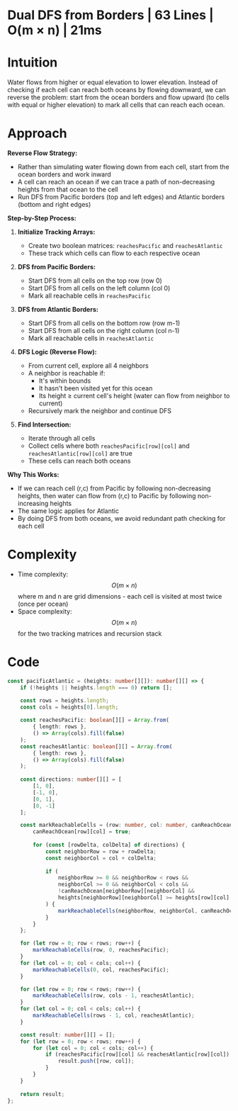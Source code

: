 # Dual DFS from Borders | 63 Lines | O(m × n) | 21ms

# Intuition
Water flows from higher or equal elevation to lower elevation. Instead of checking if each cell can reach both oceans by flowing downward, we can reverse the problem: start from the ocean borders and flow upward (to cells with equal or higher elevation) to mark all cells that can reach each ocean.

# Approach
**Reverse Flow Strategy:**
- Rather than simulating water flowing down from each cell, start from the ocean borders and work inward
- A cell can reach an ocean if we can trace a path of non-decreasing heights from that ocean to the cell
- Run DFS from Pacific borders (top and left edges) and Atlantic borders (bottom and right edges)

**Step-by-Step Process:**

1. **Initialize Tracking Arrays:**
   - Create two boolean matrices: `reachesPacific` and `reachesAtlantic`
   - These track which cells can flow to each respective ocean

2. **DFS from Pacific Borders:**
   - Start DFS from all cells on the top row (row 0)
   - Start DFS from all cells on the left column (col 0)
   - Mark all reachable cells in `reachesPacific`

3. **DFS from Atlantic Borders:**
   - Start DFS from all cells on the bottom row (row m-1)
   - Start DFS from all cells on the right column (col n-1)
   - Mark all reachable cells in `reachesAtlantic`

4. **DFS Logic (Reverse Flow):**
   - From current cell, explore all 4 neighbors
   - A neighbor is reachable if:
     - It's within bounds
     - It hasn't been visited yet for this ocean
     - Its height ≥ current cell's height (water can flow from neighbor to current)
   - Recursively mark the neighbor and continue DFS

5. **Find Intersection:**
   - Iterate through all cells
   - Collect cells where both `reachesPacific[row][col]` and `reachesAtlantic[row][col]` are true
   - These cells can reach both oceans

**Why This Works:**
- If we can reach cell (r,c) from Pacific by following non-decreasing heights, then water can flow from (r,c) to Pacific by following non-increasing heights
- The same logic applies for Atlantic
- By doing DFS from both oceans, we avoid redundant path checking for each cell

# Complexity
- Time complexity: $$O(m \times n)$$ where m and n are grid dimensions - each cell is visited at most twice (once per ocean)
- Space complexity: $$O(m \times n)$$ for the two tracking matrices and recursion stack

# Code
```typescript
const pacificAtlantic = (heights: number[][]): number[][] => {
    if (!heights || heights.length === 0) return [];

    const rows = heights.length;
    const cols = heights[0].length;
    
    const reachesPacific: boolean[][] = Array.from(
        { length: rows }, 
        () => Array(cols).fill(false)
    );
    const reachesAtlantic: boolean[][] = Array.from(
        { length: rows }, 
        () => Array(cols).fill(false)
    );
    
    const directions: number[][] = [
        [1, 0],
        [-1, 0],
        [0, 1],
        [0, -1]
    ];

    const markReachableCells = (row: number, col: number, canReachOcean: boolean[][]): void => {
        canReachOcean[row][col] = true;
        
        for (const [rowDelta, colDelta] of directions) {
            const neighborRow = row + rowDelta;
            const neighborCol = col + colDelta;
            
            if (
                neighborRow >= 0 && neighborRow < rows && 
                neighborCol >= 0 && neighborCol < cols &&
                !canReachOcean[neighborRow][neighborCol] && 
                heights[neighborRow][neighborCol] >= heights[row][col]
            ) {
                markReachableCells(neighborRow, neighborCol, canReachOcean);
            }
        }
    };

    for (let row = 0; row < rows; row++) {
        markReachableCells(row, 0, reachesPacific);
    }
    for (let col = 0; col < cols; col++) {
        markReachableCells(0, col, reachesPacific);
    }

    for (let row = 0; row < rows; row++) {
        markReachableCells(row, cols - 1, reachesAtlantic);
    }
    for (let col = 0; col < cols; col++) {
        markReachableCells(rows - 1, col, reachesAtlantic);
    }

    const result: number[][] = [];
    for (let row = 0; row < rows; row++) {
        for (let col = 0; col < cols; col++) {
            if (reachesPacific[row][col] && reachesAtlantic[row][col]) {
                result.push([row, col]);
            }
        }
    }
    
    return result;
};
```